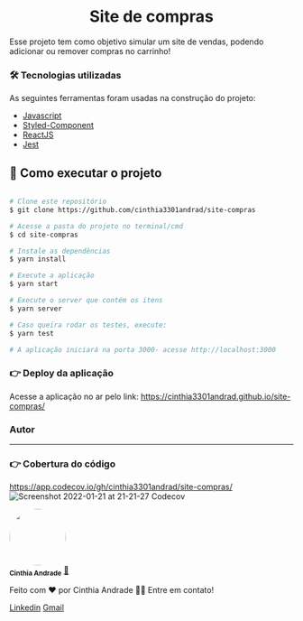 
<p align="center"> 

</p>
<h1 align="center">Site de compras</h1>

<p align="left">Esse projeto tem como objetivo simular um site de vendas, podendo adicionar ou remover compras no carrinho!</p>


### 🛠 Tecnologias utilizadas

As seguintes ferramentas foram usadas na construção do projeto:
- [Javascript](https://developer.mozilla.org/pt-BR/docs/Web/JavaScript)
- [Styled-Component](https://styled-components.com/)
- [ReactJS](https://pt-br.reactjs.org/)
- [Jest](https://jestjs.io/pt-BR/)

## 🚀 Como executar o projeto

```bash

# Clone este repositório
$ git clone https://github.com/cinthia3301andrad/site-compras

# Acesse a pasta do projeto no terminal/cmd
$ cd site-compras

# Instale as dependências
$ yarn install

# Execute a aplicação 
$ yarn start

# Execute o server que contém os itens 
$ yarn server

# Caso queira rodar os testes, execute:
$ yarn test

# A aplicação iniciará na porta 3000- acesse http://localhost:3000

```

### 👉 Deploy da aplicação
Acesse a aplicação no ar pelo link: https://cinthia3301andrad.github.io/site-compras/
### Autor
---

### 👉 Cobertura do código
https://app.codecov.io/gh/cinthia3301andrad/site-compras/
![Screenshot 2022-01-21 at 21-21-27 Codecov](https://user-images.githubusercontent.com/47640072/150616248-adb2f444-dbdb-4994-acee-290603712782.png)



 <img style="border-radius: 50%;" src="https://avatars.githubusercontent.com/u/47640072?s=400&u=63429990df49a363de4f3a25d522453dfe08eab3&v=4" width="100px;" />
 <br />
 <sub><b>Cinthia Andrade</b></sub></a> <a href="https://github.com/cinthia3301andrad" title="github">🚀</a>


Feito com ❤️ por Cinthia Andrade 👋🏽 Entre em contato!

 [Linkedin](https://www.linkedin.com/in/cinthia-andrade-866a501aa/) 
[Gmail](mailto:cinthiaadm15@gmail.com)
